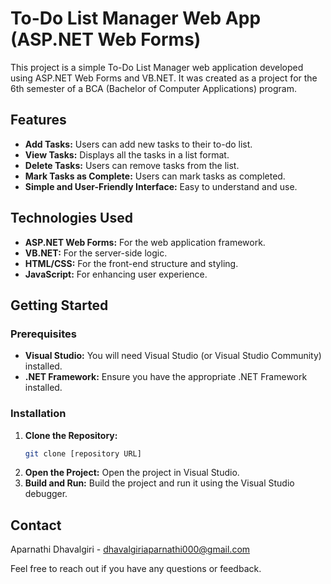 # To-Do List Manager Web App (ASP.NET Web Forms)

This project is a simple To-Do List Manager web application developed using ASP.NET Web Forms and VB.NET. It was created as a project for the 6th semester of a BCA (Bachelor of Computer Applications) program.

## Features

* **Add Tasks:** Users can add new tasks to their to-do list.
* **View Tasks:** Displays all the tasks in a list format.
* **Delete Tasks:** Users can remove tasks from the list.
* **Mark Tasks as Complete:** Users can mark tasks as completed.
* **Simple and User-Friendly Interface:** Easy to understand and use.

## Technologies Used

* **ASP.NET Web Forms:** For the web application framework.
* **VB.NET:** For the server-side logic.
* **HTML/CSS:** For the front-end structure and styling.
* **JavaScript:** For enhancing user experience.

## Getting Started

### Prerequisites

* **Visual Studio:** You will need Visual Studio (or Visual Studio Community) installed.
* **.NET Framework:** Ensure you have the appropriate .NET Framework installed.

### Installation

1.  **Clone the Repository:**
    ```bash
    git clone [repository URL]
    ```
2.  **Open the Project:** Open the project in Visual Studio.
3.  **Build and Run:** Build the project and run it using the Visual Studio debugger.

## Contact

Aparnathi Dhavalgiri - dhavalgiriaparnathi000@gmail.com

Feel free to reach out if you have any questions or feedback.

